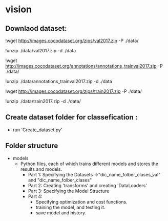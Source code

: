 # vision

## Downlaod dataset: 
  !wget http://images.cocodataset.org/zips/val2017.zip -P ./data/

  !unzip ./data/val2017.zip -d ./data

  !wget http://images.cocodataset.org/annotations/annotations_trainval2017.zip -P ./data/

  !unzip ./data/annotations_trainval2017.zip -d ./data

  !wget http://images.cocodataset.org/zips/train2017.zip -P ./data/

  !unzip ./data/train2017.zip -d ./data/


## Create dataset folder for classefication :
- run 'Create_dataset.py'


## Folder structure
- models
  - Python files, each of which trains different models and stores the results and models.
    - Part 1: Specifying the Datasets ->"dic_name_folber_clases_val" and "dic_name_folber_clases"
    - Part 2: Creating 'transforms' and creating 'DataLoaders'
    - Part 3: Specifying the Model Structure
    - Part 4:
      - Specifying optimization and cost functions.
      - training the model, and testing it.
      - save model and history.